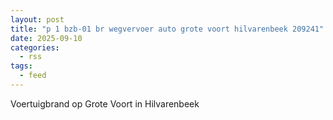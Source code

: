 ```yaml
---
layout: post
title: "p 1 bzb-01 br wegvervoer auto grote voort hilvarenbeek 209241"
date: 2025-09-10
categories: 
  - rss
tags: 
  - feed
---
```


Voertuigbrand op Grote Voort in Hilvarenbeek
